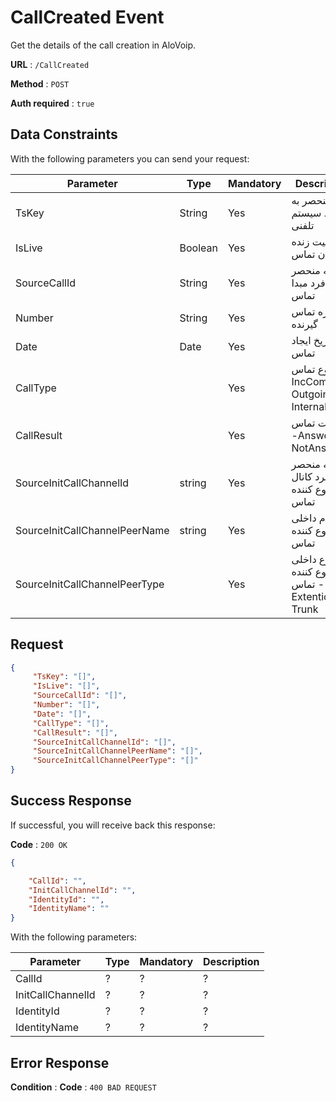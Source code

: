 # CallCreated Event

Get the details of the call creation in AloVoip.


**URL** : `/CallCreated`

**Method** : `POST`

**Auth required** : `true`

## Data Constraints
With the following parameters you can send your request:

|Parameter|Type|Mandatory|Description|
|-|-|-|-| 
|TsKey|String|Yes|  کلید منحصر به فرد سیستم تلفنی|
|IsLive |Boolean |Yes | وضعیت زنده بودن تماس|
|SourceCallId |String |Yes | شناسه منحصر به فرد مبدا تماس|
|Number |String |Yes | شماره تماس گیرنده|
|Date |Date |Yes | تاریخ ایجاد تماس|
|CallType | |Yes|نوع تماس - IncComing, Outgoing, Internal |
|CallResult | | Yes| وضعیت تماس -Answered, NotAnswered|
|SourceInitCallChannelId |string |Yes | شناسه منحصر به فرد کانال شروع کننده تماس|
|SourceInitCallChannelPeerName |string |Yes | نام داخلی شروع کننده تماس|
|SourceInitCallChannelPeerType | |Yes | نوع داخلی شروع کننده تماس - Extention, Trunk|

## Request 


```json
{
     "TsKey": "[]",
     "IsLive": "[]",
     "SourceCallId": "[]",
     "Number": "[]",
     "Date": "[]",
     "CallType": "[]",
     "CallResult": "[]",
     "SourceInitCallChannelId": "[]",
     "SourceInitCallChannelPeerName": "[]",
     "SourceInitCallChannelPeerType": "[]"
}
```

## Success Response
If successful, you will receive back this response:

**Code** : `200 OK`

```json
{

    "CallId": "",
    "InitCallChannelId": "",
    "IdentityId": "",
    "IdentityName": ""
}
```
With the following parameters:

|Parameter|Type|Mandatory|Description|
|-|-|-|-| 
|CallId|? |? | ? |
|InitCallChannelId|? |? | ? |
|IdentityId|? |? | ? |
|IdentityName|? |? | ? |
## Error Response

**Condition** : 
**Code** : `400 BAD REQUEST`

